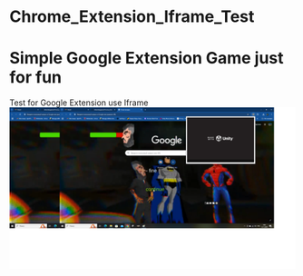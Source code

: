 # Chrome_Extension_Iframe_Test

# Simple Google Extension Game just for fun 
Test for Google Extension use Iframe 
![](https://github.com/dclxviclangames/Chrome_Extension_Iframe_Test/blob/main/Ext.png)
